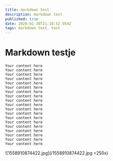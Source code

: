 ```yaml
---
title: markdown test
description: markdown test
published: true
date: 2020-01-30T21:10:52.954Z
tags: markdown test, test
---
```


# Markdown testje
```
Your content here
Your content here
Your content here
Your content here
Your content here
Your content here
Your content here
Your content here
Your content here
Your content here
Your content here
Your content here
Your content here
Your content here
Your content here
Your content here
Your content here
Your content here
Your content here
```

![1558910874422.jpg](/1558910874422.jpg =250x)


<a href="https://hackflag.org" ping="https://boxxy.be">